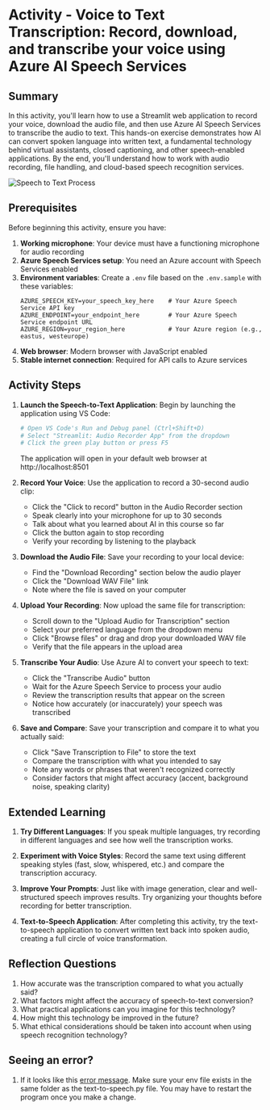 # Activity - Voice to Text Transcription: Record, download, and transcribe your voice using Azure AI Speech Services

## Summary

In this activity, you'll learn how to use a Streamlit web application to record your voice, download the audio file, and then use Azure AI Speech Services to transcribe the audio to text. This hands-on exercise demonstrates how AI can convert spoken language into written text, a fundamental technology behind virtual assistants, closed captioning, and other speech-enabled applications. By the end, you'll understand how to work with audio recording, file handling, and cloud-based speech recognition services.

![Speech to Text Process](https://aka.ms/azai/vision/speech-to-text-diagram)

## Prerequisites

Before beginning this activity, ensure you have:

1. **Working microphone**: Your device must have a functioning microphone for audio recording
2. **Azure Speech Services setup**: You need an Azure account with Speech Services enabled
3. **Environment variables**: Create a `.env` file based on the `.env.sample` with these variables:
   ```
   AZURE_SPEECH_KEY=your_speech_key_here    # Your Azure Speech Service API key
   AZURE_ENDPOINT=your_endpoint_here        # Your Azure Speech Service endpoint URL
   AZURE_REGION=your_region_here            # Your Azure region (e.g., eastus, westeurope)
   ```
4. **Web browser**: Modern browser with JavaScript enabled
5. **Stable internet connection**: Required for API calls to Azure services

## Activity Steps

1. **Launch the Speech-to-Text Application**: Begin by launching the application using VS Code:

   ```bash
   # Open VS Code's Run and Debug panel (Ctrl+Shift+D)
   # Select "Streamlit: Audio Recorder App" from the dropdown
   # Click the green play button or press F5
   ```

   The application will open in your default web browser at http://localhost:8501

2. **Record Your Voice**: Use the application to record a 30-second audio clip:

   - Click the "Click to record" button in the Audio Recorder section
   - Speak clearly into your microphone for up to 30 seconds
   - Talk about what you learned about AI in this course so far
   - Click the button again to stop recording
   - Verify your recording by listening to the playback

3. **Download the Audio File**: Save your recording to your local device:

   - Find the "Download Recording" section below the audio player
   - Click the "Download WAV File" link
   - Note where the file is saved on your computer

4. **Upload Your Recording**: Now upload the same file for transcription:

   - Scroll down to the "Upload Audio for Transcription" section
   - Select your preferred language from the dropdown menu
   - Click "Browse files" or drag and drop your downloaded WAV file
   - Verify that the file appears in the upload area

5. **Transcribe Your Audio**: Use Azure AI to convert your speech to text:

   - Click the "Transcribe Audio" button
   - Wait for the Azure Speech Service to process your audio
   - Review the transcription results that appear on the screen
   - Notice how accurately (or inaccurately) your speech was transcribed

6. **Save and Compare**: Save your transcription and compare it to what you actually said:

   - Click "Save Transcription to File" to store the text
   - Compare the transcription with what you intended to say
   - Note any words or phrases that weren't recognized correctly
   - Consider factors that might affect accuracy (accent, background noise, speaking clarity)

## Extended Learning

1. **Try Different Languages**: If you speak multiple languages, try recording in different languages and see how well the transcription works.

2. **Experiment with Voice Styles**: Record the same text using different speaking styles (fast, slow, whispered, etc.) and compare the transcription accuracy.

3. **Improve Your Prompts**: Just like with image generation, clear and well-structured speech improves results. Try organizing your thoughts before recording for better transcription.

4. **Text-to-Speech Application**: After completing this activity, try the text-to-speech application to convert written text back into spoken audio, creating a full circle of voice transformation.

## Reflection Questions

1. How accurate was the transcription compared to what you actually said?
2. What factors might affect the accuracy of speech-to-text conversion?
3. What practical applications can you imagine for this technology?
4. How might this technology be improved in the future?
5. What ethical considerations should be taken into account when using speech recognition technology?

## Seeing an error?
1. If it looks like this [error message](../media/error-missing-config.png). Make sure your env file exists in the same folder as the text-to-speech.py file. You may have to restart the program once you make a change.